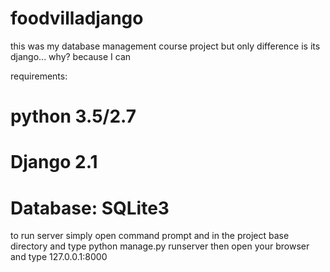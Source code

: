 # foodvilladjango
this was my database management course project but only difference is its django... why? because I can

requirements:
# python 3.5/2.7
# Django 2.1
# Database: SQLite3

to run server simply open command prompt and in the project base directory and type
python manage.py runserver
then open your browser and type 127.0.0.1:8000
